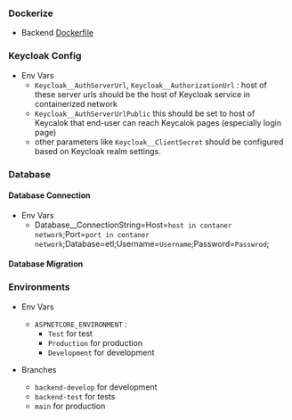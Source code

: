 
### Dockerize
 - Backend [Dockerfile](./etl_backend/etl_backend/Dockerfile)


### Keycloak Config 
  - Env Vars
    - `Keycloak__AuthServerUrl`, `Keycloak__AuthorizationUrl` :
      host of these server urls should be the host of Keycloak service in containerized network
    - `Keycloak__AuthServerUrlPublic` this should be set to host of Keycalok that end-user can reach Keycalok pages
      (especially login page)
    - other parameters like `Keycloak__ClientSecret` should be configured based on Keycloak realm settings.


### Database

#### Database Connection
 - Env Vars
   - Database__ConnectionString=Host=`host in contaner network`;Port=`port in contaner network`;Database=etl;Username=`Username`;Password=`Passwrod`;

#### Database Migration 

### Environments
 - Env Vars
   - `ASPNETCORE_ENVIRONMENT` :
     - `Test` for test
     - `Production` for production
     - `Development` for development
 
 - Branches
   - `backend-develop` for development
   - `backend-test` for tests
   - `main` for production
